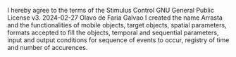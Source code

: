 I hereby agree to the terms of the Stimulus Control GNU General Public License v3. 2024-02-27
Olavo de Faria Galvao
I created the name Arrasta and the functionalities of mobile objects, target objects, 
spatial parameters, formats accepted to fill the objects, temporal and sequential parameters,
input and output conditions for sequence of events to occur, 
registry of time and number of accurences.
